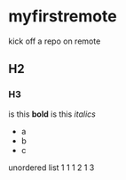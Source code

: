 # myfirstremote
kick off a repo on remote
## H2
### H3

is this **bold**
is this *italics*
- a
- b
- c

unordered list
1 1
1 2
1 3

